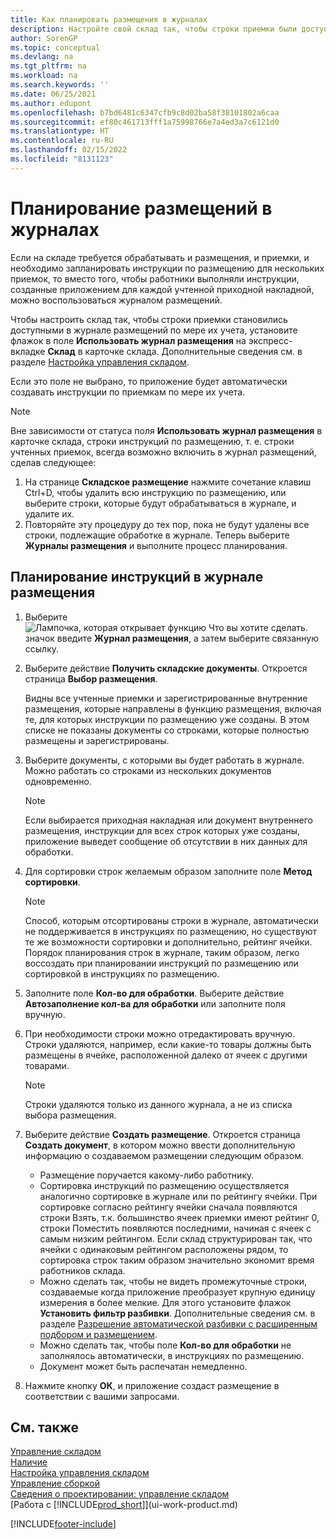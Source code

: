 ```yaml
---
title: Как планировать размещения в журналах
description: Настройте свой склад так, чтобы строки приемки были доступны вам в журнале размещения, когда вы хотите спланировать инструкции по размещению для приемки.
author: SorenGP
ms.topic: conceptual
ms.devlang: na
ms.tgt_pltfrm: na
ms.workload: na
ms.search.keywords: ''
ms.date: 06/25/2021
ms.author: edupont
ms.openlocfilehash: b7bd6481c6347cfb9c8d02ba58f38101802a6caa
ms.sourcegitcommit: ef80c461713fff1a75998766e7a4ed3a7c6121d0
ms.translationtype: HT
ms.contentlocale: ru-RU
ms.lasthandoff: 02/15/2022
ms.locfileid: "8131123"
---
```

# <a name="plan-put-aways-in-worksheets"></a>Планирование размещений в журналах
Если на складе требуется обрабатывать и размещения, и приемки, и необходимо запланировать инструкции по размещению для нескольких приемок, то вместо того, чтобы работники выполняли инструкции, созданные приложением для каждой учтенной приходной накладной, можно воспользоваться журналом размещений.  

Чтобы настроить склад так, чтобы строки приемки становились доступными в журнале размещений по мере их учета, установите флажок в поле **Использовать журнал размещения** на экспресс-вкладке **Склад** в карточке склада. Дополнительные сведения см. в разделе [Настройка управления складом](warehouse-setup-warehouse.md).  

Если это поле не выбрано, то приложение будет автоматически создавать инструкции по приемкам по мере их учета.  

> [!NOTE]  
>  Вне зависимости от статуса поля **Использовать журнал размещения** в карточке склада, строки инструкций по размещению, т. е. строки учтенных приемок, всегда возможно включить в журнал размещений, сделав следующее:  
>   
>  1.  На странице **Складское размещение** нажмите сочетание клавиш Ctrl+D, чтобы удалить всю инструкцию по размещению, или выберите строки, которые будут обрабатываться в журнале, и удалите их.  
> 2.  Повторяйте эту процедуру до тех пор, пока не будут удалены все строки, подлежащие обработке в журнале. Теперь выберите **Журналы размещения** и выполните процесс планирования.  

## <a name="to-plan-instructions-in-the-put-away-worksheet"></a>Планирование инструкций в журнале размещения  
1.  Выберите ![Лампочка, которая открывает функцию Что вы хотите сделать.](media/ui-search/search_small.png "Что вы хотите сделать") значок введите **Журнал размещения**, а затем выберите связанную ссылку.  
2.  Выберите действие **Получить складские документы**. Откроется страница **Выбор размещения**.  

    Видны все учтенные приемки и зарегистрированные внутренние размещения, которые направлены в функцию размещения, включая те, для которых инструкции по размещению уже созданы. В этом списке не показаны документы со строками, которые полностью размещены и зарегистрированы.  

3. Выберите документы, с которыми вы будет работать в журнале. Можно работать со строками из нескольких документов одновременно.  

    > [!NOTE]  
    >  Если выбирается приходная накладная или документ внутреннего размещения, инструкции для всех строк которых уже созданы, приложение выведет сообщение об отсутствии в них данных для обработки.  

4. Для сортировки строк желаемым образом заполните поле **Метод сортировки**.  

    > [!NOTE]  
    >  Способ, которым отсортированы строки в журнале, автоматически не поддерживается в инструкциях по размещению, но существуют те же возможности сортировки и дополнительно, рейтинг ячейки. Порядок планирования строк в журнале, таким образом, легко воссоздать при планировании инструкций по размещению или сортировкой в инструкциях по размещению.  

5.  Заполните поле **Кол-во для обработки**. Выберите действие **Автозаполнение кол-ва для обработки** или заполните поля вручную.  
6.  При необходимости строки можно отредактировать вручную. Строки удаляются, например, если какие-то товары должны быть размещены в ячейке, расположенной далеко от ячеек с другими товарами.  

    > [!NOTE]  
    >  Строки удаляются только из данного журнала, а не из списка выбора размещения.  

7.  Выберите действие **Создать размещение**. Откроется страница **Создать документ**, в котором можно ввести дополнительную информацию о создаваемом размещении следующим образом.  

    -   Размещение поручается какому-либо работнику.  
    -   Сортировка инструкций по размещению осуществляется аналогично сортировке в журнале или по рейтингу ячейки. При сортировке согласно рейтингу ячейки сначала появляются строки Взять, т.к. большинство ячеек приемки имеют рейтинг 0, строки Поместить появляются последними, начиная с ячеек с самым низким рейтингом. Если склад структурирован так, что ячейки с одинаковым рейтингом расположены рядом, то сортировка строк таким образом значительно экономит время работников склада.  
    -   Можно сделать так, чтобы не видеть промежуточные строки, создаваемые когда приложение преобразует крупную единицу измерения в более мелкие. Для этого установите флажок **Установить фильтр разбивки**. Дополнительные сведения см. в разделе [Разрешение автоматической разбивки с расширенным подбором и размещением](warehouse-enable-automatic-breaking-bulk-with-directed-put-away-and-pick.md).  
    -   Можно сделать так, чтобы поле **Кол-во для обработки** не заполнялось автоматически, в инструкциях по размещению.  
    -   Документ может быть распечатан немедленно.  

8.  Нажмите кнопку **ОК**, и приложение создаст размещение в соответствии с вашими запросами.  

## <a name="see-also"></a>См. также  
[Управление складом](warehouse-manage-warehouse.md)  
[Наличие](inventory-manage-inventory.md)  
[Настройка управления складом](warehouse-setup-warehouse.md)     
[Управление сборкой](assembly-assemble-items.md)    
[Сведения о проектировании: управление складом](design-details-warehouse-management.md)  
[Работа с [!INCLUDE[prod_short](includes/prod_short.md)]](ui-work-product.md)


[!INCLUDE[footer-include](includes/footer-banner.md)]